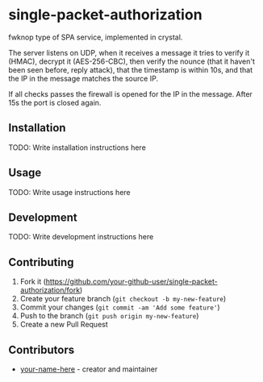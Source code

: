 # single-packet-authorization

fwknop type of SPA service, implemented in crystal.

The server listens on UDP, when it receives a message it tries to verify it (HMAC), decrypt it (AES-256-CBC), then verify the nounce (that it haven't been seen before, reply attack), that the timestamp is within 10s, and that the IP in the message matches the source IP.

If all checks passes the firewall is opened for the IP in the message. After 15s the port is closed again.

## Installation

TODO: Write installation instructions here

## Usage

TODO: Write usage instructions here

## Development

TODO: Write development instructions here

## Contributing

1. Fork it (<https://github.com/your-github-user/single-packet-authorization/fork>)
2. Create your feature branch (`git checkout -b my-new-feature`)
3. Commit your changes (`git commit -am 'Add some feature'`)
4. Push to the branch (`git push origin my-new-feature`)
5. Create a new Pull Request

## Contributors

- [your-name-here](https://github.com/your-github-user) - creator and maintainer
